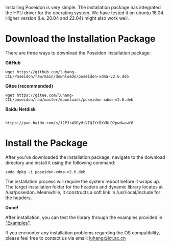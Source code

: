 Installing Poseidon is very simple. The installation package has integrated the HPU driver for the operating system. We have tested it on ubuntu 18.04. Higher version (i.e. 20.04 and 22.04) might also work well. 

# Download the Installation Package

There are three ways to download the Poseidon installation package:

**GitHub**

```
wget https://github.com/luhang-CCL/Poseidon/raw/main/downloads/poseidon-xdma-v2.6.deb
```

**Gitee (recommended)**

```
wget https://gitee.com/luhang-CCL/poseidon/raw/master/downloads/poseidon-xdma-v2.6.deb
```

**Baidu Netdisk**

```

https://pan.baidu.com/s/12PJr49DyHtVIQJYrBXVDLQ?pwd=awf8

```

# Install the Package

After you’ve downloaded the installation package, navigate to the download directory and install it using the following command:

```
sudo dpkg -i poseidon-xdma-v2.6.deb
```

The installation process will require the system reboot before it wraps up. The target installation folder for the headers and dynamic library locates at /usr/poseidon. Meanwhile, it constructs a soft link in /usr/local/include for the headers.  

**Done!**

After installation, you can test the library through the examples provided in ["Examples"](https://poseidon-hpu.readthedocs.io/en/latest/Getting_Started/index.html#examples). 

If you encounter any installation problems regarding the OS compatibility, please feel free to contact us via email: luhang@ict.ac.cn